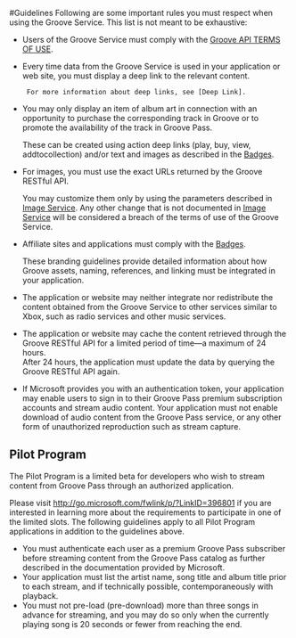 #Guidelines
Following are some important rules you must respect when using the Groove Service. This list is not meant to be exhaustive:   

+ Users of the Groove Service must comply with the [Groove API TERMS OF USE].    

+ Every time data from the Groove Service is used in your application or web site, you must display a deep link to the relevant content.  
 
	   For more information about deep links, see [Deep Link].  

+ You may only display an item of album art in connection with an opportunity to purchase the corresponding track in Groove or to promote the availability of the track in Groove Pass.    
 
	These can be created using action deep links (play, buy, view, addtocollection) and/or text and images as described in the [Badges].

+ For images, you must use the exact URLs returned by the Groove RESTful API.  
 
	You may customize them only by using the parameters described in [Image Service]. Any other change that is not documented in [Image Service] will be considered a breach of the terms of use of the Groove Service.

+ Affiliate sites and applications must comply with the [Badges].  

	These branding guidelines provide detailed information about how Groove assets, naming, references, and linking must be integrated in your application.

+ The application or website may neither integrate nor redistribute the content obtained from the Groove Service to other services similar to Xbox, such as radio services and other music services.

+ The application or website may cache the content retrieved through the Groove RESTful API for a limited period of time—a maximum of 24 hours.  
 After 24 hours, the application must update the data by querying the Groove RESTful API again.

+ If Microsoft provides you with an authentication token, your application may enable users to sign in to their Groove Pass premium subscription accounts and stream audio content. Your application must not enable download of audio content from the Groove Pass service, or any other form of unauthorized reproduction such as stream capture.  

## Pilot Program
The Pilot Program is a limited beta for developers who wish to stream content from Groove Pass through an authorized application.   

Please visit <http://go.microsoft.com/fwlink/p/?LinkID=396801> if you are interested in learning more about the requirements to participate in one of the limited slots. The following guidelines apply to all Pilot Program applications in addition to the guidelines above.   

+ You must authenticate each user as a premium Groove Pass subscriber before streaming content from the Groove Pass catalog as further described in the documentation provided by Microsoft.
+ Your application must list the artist name, song title and album title prior to each stream, and if technically possible, contemporaneously with playback.
+ You must not pre-load (pre-download) more than three songs in advance for streaming, and you may do so only when the currently playing song is 20 seconds or fewer from reaching the end.

[Groove API TERMS OF USE]: ../Groove%20API%20Terms%20of%20Use.md
[Deep Link]: Deep%20Link.md
[Badges]: Badges.md
[Image Service]: Image%20Service.md
